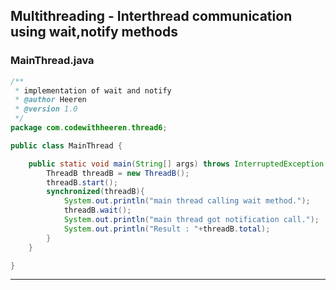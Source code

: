 ## Multithreading - Interthread communication using wait,notify methods

### MainThread.java

```java
/**
 * implementation of wait and notify 
 * @author Heeren
 * @version 1.0
 */
package com.codewithheeren.thread6;

public class MainThread {

	public static void main(String[] args) throws InterruptedException {
		ThreadB threadB = new ThreadB();
		threadB.start();
		synchronized(threadB){
			System.out.println("main thread calling wait method.");
			threadB.wait();
			System.out.println("main thread got notification call.");
			System.out.println("Result : "+threadB.total);
		}
	}

}
```
---
